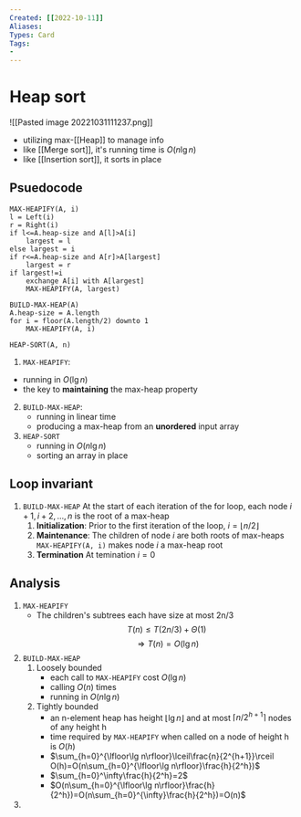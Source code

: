 ```yaml
---
Created: [[2022-10-11]]
Aliases: 
Types: Card
Tags: 
- 
---
```

# Heap sort
![[Pasted image 20221031111237.png]]
- utilizing max-[[Heap]] to manage info
- like [[Merge sort]], it's running time is $O(n\lg n)$
- like [[Insertion sort]], it sorts in place
## Psuedocode
```Pseudocode
MAX-HEAPIFY(A, i)
l = Left(i)
r = Right(i)
if l<=A.heap-size and A[l]>A[i]
	largest = l
else largest = i
if r<=A.heap-size and A[r]>A[largest]
	largest = r
if largest!=i
	exchange A[i] with A[largest]
	MAX-HEAPIFY(A, largest)

BUILD-MAX-HEAP(A)
A.heap-size = A.length
for i = floor(A.length/2) downto 1
	MAX-HEAPIFY(A, i)

HEAP-SORT(A, n)

```
1. `MAX-HEAPIFY`: 
  - running in $O(\lg n)$
  - the key to **maintaining** the max-heap property
2. `BUILD-MAX-HEAP`: 
   - running in linear time
   - producing a max-heap from an **unordered** input array
3. `HEAP-SORT`
   - running in $O(n\lg n)$
   - sorting an array in place

## Loop invariant
1. `BUILD-MAX-HEAP`
   At the start of each iteration of the for loop, each node $i+1, i+2, \dots, n$ is the root of a max-heap
   1. **Initialization**: 
      Prior to the first iteration of the loop, $i=\lfloor n/2\rfloor$
   2. **Maintenance**: 
      The children of node $i$ are both roots of max-heaps
      `MAX-HEAPIFY(A, i)` makes node $i$ a max-heap root
   3. **Termination**
      At temination $i=0$
## Analysis
1. `MAX-HEAPIFY`
   - The children's subtrees each have size at most 2n/3
   $$T(n)\leq T(2n/3)+\Theta(1)$$
   $$\Rightarrow T(n)=O(\lg n)$$
2. `BUILD-MAX-HEAP`
      1. Loosely bounded
         - each call to `MAX-HEAPIFY` cost $O(\lg n)$
         - calling $O(n)$ times
         - running in $O(n\lg n)$
      2. Tightly bounded
         - an n-element heap has height $\lfloor\lg n\rfloor$ and at most $\lceil n/2^{h+1}\rceil$ nodes of any height h
         - time required by `MAX-HEAPIFY` when called on a node of height h is $O(h)$
         - $\sum_{h=0}^{\lfloor\lg n\rfloor}\lceil\frac{n}{2^{h+1}}\rceil O(h)=O(n\sum_{h=0}^{\lfloor\lg n\rfloor}\frac{h}{2^h})$
         - $\sum_{h=0}^\infty\frac{h}{2^h}=2$
         - $O(n\sum_{h=0}^{\lfloor\lg n\rfloor}\frac{h}{2^h})=O(n\sum_{h=0}^{\infty}\frac{h}{2^h})=O(n)$
3. 